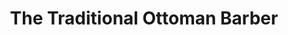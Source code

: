 ---
title: "The Traditional Ottoman Barber"
url: /hertford/the-traditional-ottoman-barber/
shop: hairdresser
---